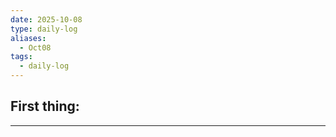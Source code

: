 ```yaml
---
date: 2025-10-08
type: daily-log
aliases:
  - Oct08
tags:
  - daily-log
---
```


## First thing:
---
